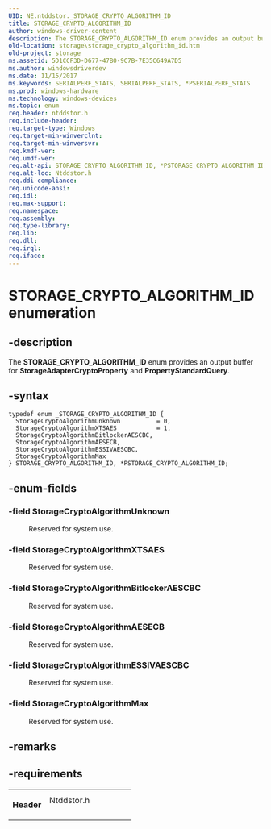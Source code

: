 ```yaml
---
UID: NE.ntddstor._STORAGE_CRYPTO_ALGORITHM_ID
title: STORAGE_CRYPTO_ALGORITHM_ID
author: windows-driver-content
description: The STORAGE_CRYPTO_ALGORITHM_ID enum provides an output buffer for StorageAdapterCryptoProperty and PropertyStandardQuery.
old-location: storage\storage_crypto_algorithm_id.htm
old-project: storage
ms.assetid: 5D1CCF3D-D677-47B0-9C7B-7E35C649A7D5
ms.author: windowsdriverdev
ms.date: 11/15/2017
ms.keywords: SERIALPERF_STATS, SERIALPERF_STATS, *PSERIALPERF_STATS
ms.prod: windows-hardware
ms.technology: windows-devices
ms.topic: enum
req.header: ntddstor.h
req.include-header: 
req.target-type: Windows
req.target-min-winverclnt: 
req.target-min-winversvr: 
req.kmdf-ver: 
req.umdf-ver: 
req.alt-api: STORAGE_CRYPTO_ALGORITHM_ID, *PSTORAGE_CRYPTO_ALGORITHM_ID
req.alt-loc: Ntddstor.h
req.ddi-compliance: 
req.unicode-ansi: 
req.idl: 
req.max-support: 
req.namespace: 
req.assembly: 
req.type-library: 
req.lib: 
req.dll: 
req.irql: 
req.iface: 
---
```


# STORAGE_CRYPTO_ALGORITHM_ID enumeration



## -description
<p>The <b>STORAGE_CRYPTO_ALGORITHM_ID</b> enum provides an output buffer for <b>StorageAdapterCryptoProperty</b> and <b>PropertyStandardQuery</b>.</p>


## -syntax

````
typedef enum _STORAGE_CRYPTO_ALGORITHM_ID { 
  StorageCryptoAlgorithmUnknown          = 0,
  StorageCryptoAlgorithmXTSAES           = 1,
  StorageCryptoAlgorithmBitlockerAESCBC,
  StorageCryptoAlgorithmAESECB,
  StorageCryptoAlgorithmESSIVAESCBC,
  StorageCryptoAlgorithmMax
} STORAGE_CRYPTO_ALGORITHM_ID, *PSTORAGE_CRYPTO_ALGORITHM_ID;
````


## -enum-fields
<dl>

### -field <a id="StorageCryptoAlgorithmUnknown"></a><a id="storagecryptoalgorithmunknown"></a><a id="STORAGECRYPTOALGORITHMUNKNOWN"></a><b>StorageCryptoAlgorithmUnknown</b>

<dd>
<p>Reserved for system use.</p>
</dd>

### -field <a id="StorageCryptoAlgorithmXTSAES"></a><a id="storagecryptoalgorithmxtsaes"></a><a id="STORAGECRYPTOALGORITHMXTSAES"></a><b>StorageCryptoAlgorithmXTSAES</b>

<dd>
<p>Reserved for system use.</p>
</dd>

### -field <a id="StorageCryptoAlgorithmBitlockerAESCBC"></a><a id="storagecryptoalgorithmbitlockeraescbc"></a><a id="STORAGECRYPTOALGORITHMBITLOCKERAESCBC"></a><b>StorageCryptoAlgorithmBitlockerAESCBC</b>

<dd>
<p>Reserved for system use.</p>
</dd>

### -field <a id="StorageCryptoAlgorithmAESECB"></a><a id="storagecryptoalgorithmaesecb"></a><a id="STORAGECRYPTOALGORITHMAESECB"></a><b>StorageCryptoAlgorithmAESECB</b>

<dd>
<p>Reserved for system use.</p>
</dd>

### -field <a id="StorageCryptoAlgorithmESSIVAESCBC"></a><a id="storagecryptoalgorithmessivaescbc"></a><a id="STORAGECRYPTOALGORITHMESSIVAESCBC"></a><b>StorageCryptoAlgorithmESSIVAESCBC</b>

<dd>
<p>Reserved for system use.</p>
</dd>

### -field <a id="StorageCryptoAlgorithmMax"></a><a id="storagecryptoalgorithmmax"></a><a id="STORAGECRYPTOALGORITHMMAX"></a><b>StorageCryptoAlgorithmMax</b>

<dd>
<p>Reserved for system use.</p>
</dd>
</dl>

## -remarks


## -requirements
<table>
<tr>
<th width="30%">
<p>Header</p>
</th>
<td width="70%">
<dl>
<dt>Ntddstor.h</dt>
</dl>
</td>
</tr>
</table>